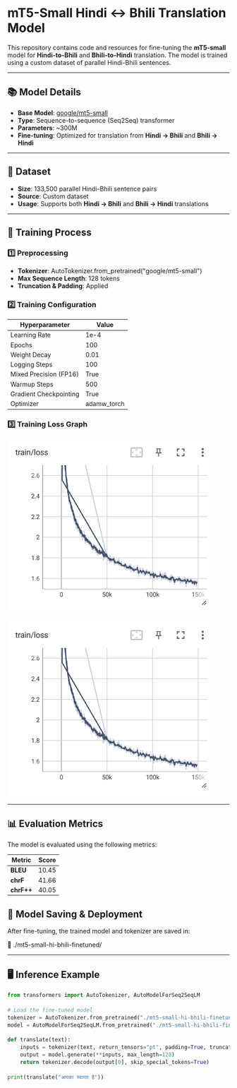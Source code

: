 # **mT5-Small Hindi ↔ Bhili Translation Model**

This repository contains code and resources for fine-tuning the **mT5-small** model for **Hindi-to-Bhili** and **Bhili-to-Hindi** translation. The model is trained using a custom dataset of parallel Hindi-Bhili sentences.

---

## 📚 **Model Details**

- **Base Model**: [google/mt5-small](https://huggingface.co/google/mt5-small)
- **Type**: Sequence-to-sequence (Seq2Seq) transformer
- **Parameters**: ~300M
- **Fine-tuning**: Optimized for translation from **Hindi → Bhili** and **Bhili → Hindi**

---

## 📂 **Dataset**

- **Size**: 133,500 parallel Hindi-Bhili sentence pairs
- **Source**: Custom dataset
- **Usage**: Supports both **Hindi → Bhili** and **Bhili → Hindi** translations

---

## 🚀 **Training Process**

### **1️⃣ Preprocessing**

- **Tokenizer**: AutoTokenizer.from_pretrained("google/mt5-small")
- **Max Sequence Length**: 128 tokens
- **Truncation & Padding**: Applied

### **2️⃣ Training Configuration**

| **Hyperparameter**     | **Value**    |
|----------------------|------------|
| Learning Rate       | 1e-4     |
| Epochs             | 100      |
| Weight Decay       | 0.01     |
| Logging Steps      | 100      |
| Mixed Precision (FP16) | True  |
| Warmup Steps       | 500      |
| Gradient Checkpointing | True  |
| Optimizer          | adamw_torch |

### **3️⃣ Training Loss Graph**

![Training Loss](MT-5-Small/img/train_loss.png)

![Training Loss](MT-5-Small/img/train_loss.png)

---

## 📊 **Evaluation Metrics**

The model is evaluated using the following metrics:

| **Metric**  | **Score**  |
|------------|-----------|
| **BLEU**   | 10.45   |
| **chrF**   | 41.66   |
| **chrF++** | 40.05   |

## 👥 **Model Saving & Deployment**

After fine-tuning, the trained model and tokenizer are saved in:

📂 ./mt5-small-hi-bhili-finetuned/

---

## 🖥️ **Inference Example**

```python
from transformers import AutoTokenizer, AutoModelForSeq2SeqLM

# Load the fine-tuned model
tokenizer = AutoTokenizer.from_pretrained("./mt5-small-hi-bhili-finetuned")
model = AutoModelForSeq2SeqLM.from_pretrained("./mt5-small-hi-bhili-finetuned")

def translate(text):
    inputs = tokenizer(text, return_tensors="pt", padding=True, truncation=True, max_length=128)
    output = model.generate(**inputs, max_length=128)
    return tokenizer.decode(output[0], skip_special_tokens=True)

print(translate("आपका स्वागत है"))
```

